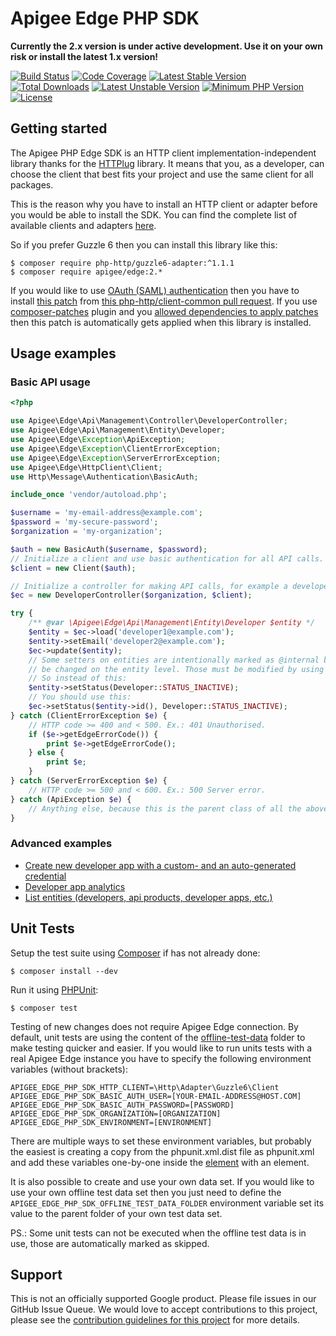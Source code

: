 # Apigee Edge PHP SDK

**Currently the 2.x version is under active development. Use it on your own risk or install the latest 1.x version!**

[![Build Status](https://travis-ci.org/apigee/edge-php-sdk.svg?branch=2.x-dev)](https://travis-ci.org/apigee/edge-php-sdk)
[![Code Coverage](https://codecov.io/gh/apigee/edge-php-sdk/branch/2.x-dev/graph/badge.svg)](https://codecov.io/gh/apigee/edge-php-sdk/branch/2.x-dev)
[![Latest Stable Version](https://poser.pugx.org/apigee/edge/v/stable)](https://packagist.org/packages/apigee/edge)
[![Total Downloads](https://poser.pugx.org/apigee/edge/downloads)](https://packagist.org/packages/apigee/edge)
[![Latest Unstable Version](https://img.shields.io/badge/unstable-2.x--dev-orange.svg?style=flat-square)](https://packagist.org/packages/apigee/edge)
[![Minimum PHP Version](https://img.shields.io/badge/PHP-%3E%3D%207.1-8892BF.svg?style=flat-square)](https://php.net/)
[![License](https://poser.pugx.org/apigee/edge/license)](https://packagist.org/packages/apigee/edge)

## Getting started

The Apigee PHP Edge SDK is an HTTP client implementation-independent library thanks for the [HTTPlug](http://docs.php-http.org/en/latest/)
library. It means that you, as a developer, can choose the client that best fits your project and use the same
client for all packages.

This is the reason why you have to install an HTTP client or adapter before you would be able to install the SDK. You
can find the complete list of available clients and adapters [here](http://docs.php-http.org/en/latest/clients.html).

So if you prefer Guzzle 6 then you can install this library like this:

```
$ composer require php-http/guzzle6-adapter:^1.1.1
$ composer require apigee/edge:2.*
```

If you would like to use [OAuth (SAML) authentication](https://docs.apigee.com/api-platform/system-administration/using-oauth2-security-apigee-edge-management-api#usingtheapitogettokens-postrefreshanaccesstoken)
then you have to install [this patch](https://patch-diff.githubusercontent.com/raw/php-http/client-common/pull/103.diff)
from [this php-http/client-common pull request](https://github.com/php-http/client-common/pull/103). If you use
[composer-patches](https://github.com/cweagans/composer-patches) plugin and you [allowed dependencies to apply patches](https://github.com/cweagans/composer-patches#allowing-patches-to-be-applied-from-dependencies)
then this patch is automatically gets applied when this library is installed. 

## Usage examples

### Basic API usage


```php
<?php

use Apigee\Edge\Api\Management\Controller\DeveloperController;
use Apigee\Edge\Api\Management\Entity\Developer;
use Apigee\Edge\Exception\ApiException;
use Apigee\Edge\Exception\ClientErrorException;
use Apigee\Edge\Exception\ServerErrorException;
use Apigee\Edge\HttpClient\Client;
use Http\Message\Authentication\BasicAuth;

include_once 'vendor/autoload.php';

$username = 'my-email-address@example.com';
$password = 'my-secure-password';
$organization = 'my-organization';

$auth = new BasicAuth($username, $password);
// Initialize a client and use basic authentication for all API calls.
$client = new Client($auth);

// Initialize a controller for making API calls, for example a developer controller to working with developer entities.
$ec = new DeveloperController($organization, $client);

try {
    /** @var \Apigee\Edge\Api\Management\Entity\Developer $entity */
    $entity = $ec->load('developer1@example.com');
    $entity->setEmail('developer2@example.com');
    $ec->update($entity);
    // Some setters on entities are intentionally marked as @internal because the underlying entity properties can not
    // be changed on the entity level. Those must be modified by using dedicated API calls.
    // So instead of this:
    $entity->setStatus(Developer::STATUS_INACTIVE);
    // You should use this:
    $ec->setStatus($entity->id(), Developer::STATUS_INACTIVE);
} catch (ClientErrorException $e) {
    // HTTP code >= 400 and < 500. Ex.: 401 Unauthorised.
    if ($e->getEdgeErrorCode()) {
        print $e->getEdgeErrorCode();
    } else {
        print $e;
    }
} catch (ServerErrorException $e) {
    // HTTP code >= 500 and < 600. Ex.: 500 Server error.
} catch (ApiException $e) {
    // Anything else, because this is the parent class of all the above.
}

```

### Advanced examples

* [Create new developer app with a custom- and an auto-generated credential](examples/create_new_app_with_credential.php)
* [Developer app analytics](examples/developer_app_analytics.php)
* [List entities (developers, api products, developer apps, etc.)](examples/list_multiple_entities.php)

## Unit Tests

Setup the test suite using [Composer](http://getcomposer.org/) if has not already done:

```
$ composer install --dev
```

Run it using [PHPUnit](http://phpunit.de/):

```
$ composer test
```

Testing of new changes does not require Apigee Edge connection. By default, unit tests are using the content of the
[offline-test-data](tests/offline-test-data) folder to make testing quicker and easier. If you would like to run units
tests with a real Apigee Edge instance you have to specify the following environment variables (without brackets):

```shell
APIGEE_EDGE_PHP_SDK_HTTP_CLIENT=\Http\Adapter\Guzzle6\Client
APIGEE_EDGE_PHP_SDK_BASIC_AUTH_USER=[YOUR-EMAIL-ADDRESS@HOST.COM]
APIGEE_EDGE_PHP_SDK_BASIC_AUTH_PASSWORD=[PASSWORD]
APIGEE_EDGE_PHP_SDK_ORGANIZATION=[ORGANIZATION]
APIGEE_EDGE_PHP_SDK_ENVIRONMENT=[ENVIRONMENT]
```

There are multiple ways to set these environment variables, but probably the easiest is creating a copy from the
phpunit.xml.dist file as phpunit.xml and add these variables one-by-one inside the [<php> element](https://phpunit.de/manual/current/en/appendixes.configuration.html#appendixes.configuration.php-ini-constants-variables)
with an <env> element.

It is also possible to create and use your own data set. If you would like to use your own offline test data set then
you just need to define the `APIGEE_EDGE_PHP_SDK_OFFLINE_TEST_DATA_FOLDER` environment variable set its value to the parent
folder of your own test data set.

PS.: Some unit tests can not be executed when the offline test data is in use, those are automatically marked as skipped.

## Support

This is not an officially supported Google product. Please file issues in our GitHub Issue Queue. We would love to 
accept contributions to this project, please see the [contribution guidelines for this project](CONTRIBUTING.md) for 
more details.



